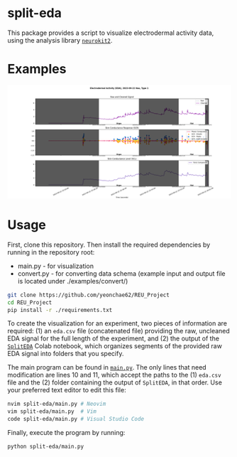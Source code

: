 # split-eda

This package provides a script to visualize electrodermal activity data, using the analysis library [`neurokit2`](https://github.com/neuropsychology/NeuroKit).

# Examples

![Example image output](./example.png)

# Usage

First, clone this repository. Then install the required dependencies by running in the repository root:
- main.py - for visualization
- convert.py - for converting data schema (example input and output file is located under ./examples/convert/)

```bash
git clone https://github.com/yeonchae62/REU_Project
cd REU_Project
pip install -r ./requirements.txt
```

To create the visualization for an experiment, two pieces of information are required: (1) an `eda.csv` file (concatenated file) providing the raw, uncleaned EDA signal for the full length of the experiment, and (2) the output of the [`SplitEDA`](https://colab.research.google.com/drive/1qa_WNjIPtVOfViCvvLyN10sI4Y4pNGes) Colab notebook, which organizes segments of the provided raw EDA signal into folders that you specify.

The main program can be found in [`main.py`](./main.py). The only lines that need modification are lines 10 and 11, which accept the paths to the (1) `eda.csv` file and the (2) folder containing the output of `SplitEDA`, in that order. Use your preferred text editor to edit this file:

```bash
nvim split-eda/main.py # Neovim
vim split-eda/main.py  # Vim
code split-eda/main.py # Visual Studio Code
```

Finally, execute the program by running:

```bash
python split-eda/main.py
```
